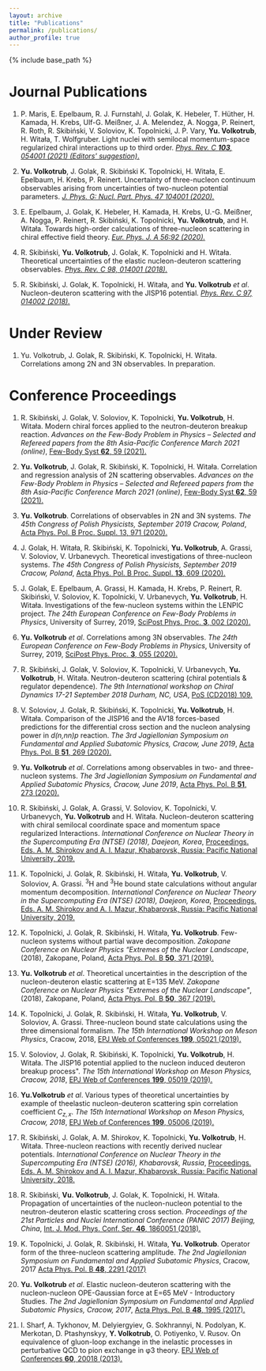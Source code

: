 ```yaml
---
layout: archive
title: "Publications"
permalink: /publications/
author_profile: true
---
```


{% include base_path %}

Journal Publications
======

1. P. Maris, E. Epelbaum, R. J. Furnstahl, J. Golak, K. Hebeler, T. Hüther, H. Kamada, H. Krebs, Ulf-G. Meißner, J. A. Melendez, A. Nogga, P. Reinert, R. Roth, R. Skibiński, V. Soloviov, K. Topolnicki, J. P. Vary, **Yu. Volkotrub**, H. Witała, T. Wolfgruber. Light nuclei with semilocal momentum-space regularized chiral interactions up to third order. [*Phys. Rev. C **103**, 054001 (2021) (Editors' suggestion)*.](https://journals.aps.org/prc/abstract/10.1103/PhysRevC.103.054001) 

1. **Yu. Volkotrub**, J. Golak, R. Skibiński K. Topolnicki, H. Witała, E. Epelbaum, H. Krebs, P. Reinert. Uncertainty of three-nucleon continuum observables arising from uncertainties of two-nucleon potential parameters. [*J. Phys. G: Nucl. Part. Phys. 47 104001 (2020).*](https://iopscience.iop.org/article/10.1088/1361-6471/ab9b07)

1. E. Epelbaum, J. Golak, K. Hebeler, H. Kamada, H. Krebs, U.-G. Meißner, A. Nogga, P. Reinert, R. Skibiński, K. Topolnicki, **Yu. Volkotrub**, and H. Witała. Towards high-order calculations of three-nucleon scattering in chiral effective field theory. [*Eur. Phys. J. A 56:92 (2020).*](https://link.springer.com/article/10.1140%2Fepja%2Fs10050-020-00102-2)

1. R. Skibiński, **Yu. Volkotrub**, J. Golak, K. Topolnicki and H. Witała. Theoretical uncertainties of the elastic nucleon-deuteron scattering observables. [*Phys. Rev. C 98, 014001 (2018).*](https://journals.aps.org/prc/pdf/10.1103/PhysRevC.98.014001)

1. R. Skibiński, J. Golak, K. Topolnicki, H. Witała, and **Yu. Volkotrub** *et al*. Nucleon-deuteron scattering with the JISP16 potential. [*Phys. Rev. C 97, 014002 (2018).*](https://journals.aps.org/prc/abstract/10.1103/PhysRevC.97.014002)

Under Review
======

1. Yu. Volkotrub, J. Golak, R. Skibiński, K. Topolnicki, H. Witała. Correlations among 2N and 3N observables. In preparation.

Conference Proceedings
======

1. R. Skibiński,  J. Golak,  V. Soloviov, K. Topolnicki, **Yu. Volkotrub**,  H. Witała. Modern chiral forces applied to the neutron-deuteron breakup reaction. *Advances on the Few-Body Problem in Physics – Selected and Refereed papers from the 8th Asia-Pacific Conference March 2021 (online)*, [Few-Body Syst **62**, 59 (2021).](https://doi.org/10.1007/s00601-021-01648-7)

1. **Yu. Volkotrub**, J. Golak, R. Skibiński, K. Topolnicki, H. Witała. Correlation and regression analysis of 2N scattering observables. *Advances on the Few-Body Problem in Physics – Selected and Refereed papers from the 8th Asia-Pacific Conference March 2021 (online)*, [Few-Body Syst **62**, 59 (2021).](https://doi.org/10.1007/s00601-021-01679-0)

1. **Yu. Volkotrub**. Correlations of observables in 2N and 3N systems. *The 45th Congress of Polish Physicists, September 2019 Cracow, Poland*, [Acta Phys. Pol. B Proc. Suppl. 13, 971 (2020).](https://www.actaphys.uj.edu.pl/fulltext?series=Sup&vol=13&page=971)

1. J. Golak,  H. Witała, R. Skibiński, K. Topolnicki, **Yu. Volkotrub**, A. Grassi, V. Soloviov, V. Urbanevych. Theoretical investigations of three-nucleon systems. *The 45th Congress of Polish Physicists, September 2019 Cracow, Poland*, [Acta Phys. Pol. B Proc. Suppl. **13**, 609 (2020).](https://www.actaphys.uj.edu.pl/fulltext?series=Sup&vol=13&page=609)

1. J. Golak, E. Epelbaum, A. Grassi, H. Kamada, H. Krebs, P. Reinert, R. Skibiński, V. Soloviov, K. Topolnicki, V. Urbanevych, **Yu. Volkotrub**, H. Witała. Investigations of the few-nucleon systems within the LENPIC project. *The 24th European Conference on Few-Body Problems in Physics*, University of Surrey, 2019, [SciPost Phys. Proc. **3**, 002 (2020).](https://scipost.org/SciPostPhysProc.3.002/pdf)

1. **Yu. Volkotrub** *et al*. Correlations among 3N observables. *The 24th European Conference on Few-Body Problems in Physics*, University of Surrey, 2019, [SciPost Phys. Proc. **3**, 055 (2020).](https://scipost.org/SciPostPhysProc.3.055/pdf)

1. R. Skibiński, J. Golak, V. Soloviov, K. Topolnicki, V. Urbanevych, **Yu. Volkotrub**, H. Witała. Neutron-deuteron scattering (chiral potentials & regulator dependence). *The 9th International workshop on Chiral Dynamics 17-21 September 2018 Durham, NC, USA*, [PoS (CD2018) 109.](https://pos.sissa.it/317/109/pdf)

1. V. Soloviov, J. Golak, R. Skibiński, K. Topolnicki, **Yu. Volkotrub**, H. Witała. Comparison of the JISP16 and the AV18 forces-based predictions for the differential cross section and the nucleon analysing power in *d(n,nn)p* reaction. *The 3rd Jagiellonian Symposium on Fundamental and Applied Subatomic Physics, Cracow, June 2019*, [Acta Phys. Pol. B **51**, 269 (2020).](https://www.actaphys.uj.edu.pl/fulltext?series=Reg&vol=51&page=269)

1. **Yu. Volkotrub** *et al*. Correlations among observables in two- and three-nucleon systems. *The 3rd Jagiellonian Symposium on Fundamental and Applied Subatomic Physics, Cracow, June 2019*, [Acta Phys. Pol. B **51**, 273 (2020).](https://www.actaphys.uj.edu.pl/fulltext?series=Reg&vol=51&page=273)

1. R. Skibiński, J. Golak, A. Grassi, V. Soloviov, K. Topolnicki, V. Urbanevych, **Yu. Volkotrub** and H. Witała. Nucleon-deuteron scattering with chiral semilocal coordinate space and momentum space regularized Interactions. *International Conference on Nuclear Theory in the Supercomputing Era (NTSE) (2018), Daejeon, Korea*, [Proceedings. Eds. A. M. Shirokov and A. I. Mazur, Khabarovsk, Russia: Pacific National University, 2019.](http://www.ntse.khb.ru/files/uploads/2018/proceedings/Skibinski.pdf)

1. K. Topolnicki, J. Golak, R. Skibiński, H. Witała, **Yu. Volkotrub**, V. Soloviov, A. Grassi. $^3$H and $^3$He bound state calculations without angular momentum decomposition. *International Conference on Nuclear Theory in the Supercomputing Era (NTSE) (2018), Daejeon, Korea*, [Proceedings. Eds. A. M. Shirokov and A. I. Mazur, Khabarovsk, Russia: Pacific National University, 2019.](http://www.ntse.khb.ru/files/uploads/2018/proceedings/Topolnicki.pdf)

1. K. Topolnicki, J. Golak, R. Skibiński, H. Witała, **Yu. Volkotrub**. Few-nucleon systems without partial wave decomposition. *Zakopane Conference on Nuclear Physics “Extremes of the Nuclear Landscape*, (2018), Zakopane, Poland, [Acta Phys. Pol. B **50**, 371 (2019).](https://www.actaphys.uj.edu.pl/fulltext?series=Reg&vol=50&page=371)

1. **Yu. Volkotrub** *et al*. Theoretical uncertainties in the description of the nucleon-deuteron elastic scattering at E=135 MeV. *Zakopane Conference on Nuclear Physics "Extremes of the Nuclear Landscape"*, (2018), Zakopane, Poland, [Acta Phys. Pol. B **50**, 367 (2019).](https://www.actaphys.uj.edu.pl/fulltext?series=Reg&vol=50&page=367)

1. K. Topolnicki, J. Golak, R. Skibiński, H. Witała, **Yu. Volkotrub**, V. Soloviov, A. Grassi. Three-nucleon bound state calculations using the three dimensional formalism. *The 15th International Workshop on Meson Physics*, Cracow, 2018, [EPJ Web of Conferences **199**, 05021 (2019).](https://www.epj-conferences.org/articles/epjconf/pdf/2019/04/epjconf_meson2019_05021.pdf)

1. V. Soloviov, J. Golak, R. Skibiński, K. Topolnicki, **Yu. Volkotrub**, H. Witała. The JISP16 potential applied to the nucleon induced deuteron breakup process". *The 15th International Workshop on Meson Physics, Cracow, 2018*, [EPJ Web of Conferences **199**, 05019 (2019).](https://www.epj-conferences.org/articles/epjconf/pdf/2019/04/epjconf_meson2019_05019.pdf)

1. **Yu.Volkotrub** *et al*. Various types of theoretical uncertainties by example of theelastic nucleon-deuteron scattering spin correlation coefficient $C_{z,x}$. *The 15th International Workshop on Meson Physics, Cracow, 2018*, [EPJ Web of Conferences **199**, 05006 (2019).](https://www.epj-conferences.org/articles/epjconf/pdf/2019/04/epjconf_meson2019_05006.pdf)

1. R. Skibiński, J. Golak, A. M. Shirokov, K. Topolnicki, **Yu. Volkotrub**, H. Witała. Three-nucleon reactions with recently derived nuclear potentials. *International Conference on Nuclear Theory in the Supercomputing Era (NTSE) (2016), Khabarovsk, Russia*, [Proceedings. Eds. A. M. Shirokov and A. I. Mazur, Khabarovsk, Russia: Pacific National University, 2018.](http://www.ntse.khb.ru/files/uploads/2018/proceedings/Entire_book.pdf)

1. R. Skibiński, **Vu. Volkotrub**, J. Golak, K. Topolnicki, H. Witała. Propagation of uncertainties of the nucleon-nucleon potential to the neutron-deuteron elastic scattering cross section. *Proceedings of the 21st Particles and Nuclei International Conference (PANIC 2017) Beijing, China*, [Int. J. Mod. Phys. Conf. Ser. **46**, 1860051 (2018).](https://www.worldscientific.com/doi/abs/10.1142/S2010194518600510)

1. K. Topolnicki, J. Golak, R. Skibiński, H. Witała, **Yu. Volkotrub**. Operator form of the three-nucleon scattering amplitude. *The 2nd Jagiellonian Symposium on Fundamental and Applied Subatomic Physics*, Cracow, 2017 [Acta Phys. Pol. B **48**, 2291 (2017)](https://www.actaphys.uj.edu.pl/fulltext?series=Reg&vol=48&page=2291)

1. **Yu. Volkotrub** *et al*. Elastic nucleon-deuteron scattering with the nucleon-nucleon OPE-Gaussian force at E=65 MeV - Introductory Studies. *The 2nd Jagiellonian Symposium on Fundamental and Applied Subatomic Physics, Cracow, 2017*, [Acta Phys. Pol. B **48**, 1995 (2017).](https://www.actaphys.uj.edu.pl/fulltext?series=Reg&vol=48&page=1995)

1. I. Sharf, A. Tykhonov, M. Delyiergyiev, G. Sokhrannyi, N. Podolyan, K. Merkotan, D. Ptashynskyy, **Y. Volkotrub**, O. Potiyenko, V. Rusov. On equivalence of gluon-loop exchange in the inelastic processes in perturbative QCD to pion exchange in φ3 theory. [EPJ Web of Conferences **60**, 20018 (2013).](https://www.epj-conferences.org/articles/epjconf/pdf/2013/21/epjconf_lhcp2013_20018.pdf)




